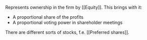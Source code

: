 Represents ownership in the firm by [[Equity]]. This brings with it:
- A proportional share of the profits
- A proportional voting power in shareholder meetings

There are different sorts of stocks, f.e. [[Preferred shares]].